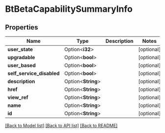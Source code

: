 # BtBetaCapabilitySummaryInfo

## Properties

Name | Type | Description | Notes
------------ | ------------- | ------------- | -------------
**user_state** | Option<**i32**> |  | [optional]
**upgradable** | Option<**bool**> |  | [optional]
**user_based** | Option<**bool**> |  | [optional]
**self_service_disabled** | Option<**bool**> |  | [optional]
**description** | Option<**String**> |  | [optional]
**href** | Option<**String**> |  | [optional]
**view_ref** | Option<**String**> |  | [optional]
**name** | Option<**String**> |  | [optional]
**id** | Option<**String**> |  | [optional]

[[Back to Model list]](../README.md#documentation-for-models) [[Back to API list]](../README.md#documentation-for-api-endpoints) [[Back to README]](../README.md)



